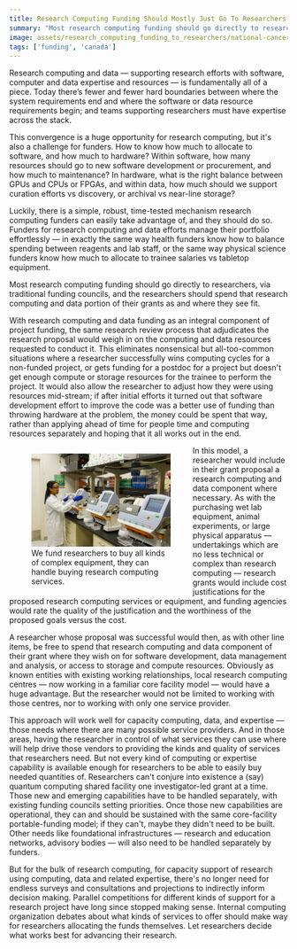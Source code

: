 ```yaml
---
title: Research Computing Funding Should Mostly Just Go To Researchers
summary: "Most research computing funding should go directly to researchers, via traditional funding councils, and the researchers should spend that research computing and data portion of their grants as they need."
image: assets/research_computing_funding_to_researchers/national-cancer-institute-LxPrHCm8-TI-unsplash_sm.jpg
tags: ['funding', 'canada']
---
```


Research computing and data — supporting research efforts with
software, computer and data expertise and resources — is fundamentally
all of a piece.  Today  there’s fewer and fewer hard boundaries
between where the system requirements end and where the software
or data resource requirements begin; and teams supporting researchers
must have expertise across the stack.

This convergence is a huge opportunity for research computing, but
it's also a challenge for funders.  How to know how much to allocate to software,
and how much to hardware?  Within software, how many resources
should go to new software development or procurement, and how much
to maintenance?  In hardware, what is the right balance between
GPUs and CPUs or FPGAs, and within data, how much should we support
curation efforts vs discovery, or archival vs near-line storage?

Luckily, there is a simple, robust, time-tested mechanism research
computing funders can easily take advantage of, and they should do so.
Funders for research computing and data efforts manage their portfolio
effortlessly — in exactly the same way health funders
know how to balance spending between reagents and lab staff, or the
same way physical science funders know how much to allocate to
trainee salaries vs tabletop equipment.

Most research computing funding should go directly to researchers,
via traditional funding councils, and the researchers should spend
that research computing and data portion of their grants as and where
they see fit.

With research computing and data funding as an integral component
of project funding, the same research review process that adjudicates
the research proposal would weigh in on the computing and data
resources requested to conduct it.  This eliminates nonsensical but
all-too-common situations where a researcher successfully wins computing
cycles for a non-funded project, or gets funding for a postdoc for
a project but doesn't get enough compute or storage resources for
the trainee to perform the project.  It would also allow the
researcher to adjust how they were using resources mid-stream; if
after initial efforts it turned out that software development effort
to improve the code was a better use of funding than throwing
hardware at the problem, the money could be spent that way, rather
than applying ahead of time for people time and computing resources
separately and hoping that it all works out in the end.

<figure style="width:50%; float:left">
  <img src="/assets/research_computing_funding_to_researchers/national-cancer-institute-LxPrHCm8-TI-unsplash.jpg" alt="A technician validates genetic variants identified through whole-exome sequencing at the Cancer Genomics Research Laboratory, part of the National Cancer Institute's Division of Cancer Epidemiology and Genetics (DCEG).">
  <figcaption>We fund researchers to buy all kinds of complex equipment, they can handle buying research computing services.</figcaption>
</figure>
In this model, a researcher would include in their grant proposal
a research computing and data component where necessary.  As with
the purchasing wet lab equipment, animal experiments, or large
physical apparatus — undertakings which are no less technical or
complex than research computing — research grants would include
cost justifications for the proposed research computing services
or equipment, and funding agencies would rate the quality of the
justification and the worthiness of the proposed goals versus the
cost.

A researcher whose proposal was successful would then, as with other
line items, be free to spend that research computing and data
component of their grant where they wish on for software development,
data management and analysis, or access to storage and compute
resources.   Obviously as known entities with existing working
relationships, local research computing centres — now working in a
familiar core facility model — would have a huge advantage.  But
the researcher would not be limited to working with those centres,
nor to working with only one service provider.

This approach will work well for capacity computing, data, and
expertise — those needs where there are many possible service
providers.  And in those areas, having the researcher in control
of what services they can use where will help drive those vendors
to providing the kinds and quality of services that researchers
need.  But not every kind of computing or expertise capability is
available enough for researchers to be able to easily buy needed
quantities of.  Researchers can't conjure into existence a (say)
quantum computing shared facility one investigator-led grant at a
time.  Those new and emerging capabilities have to be handled
separately, with existing funding councils setting priorities. Once
those new capabilities are operational, they can and should be
sustained with the same core-facility portable-funding model; if
they can't, maybe they didn't need to be built.  Other needs like
foundational infrastructures — research and education networks,
advisory bodies — will also need to be handled separately by funders.

But for the bulk of research computing, for capacity support of
research using computing, data and related expertise, there's no
longer need for endless surveys and consultations and projections
to indirectly inform decision making.  Parallel competitions for
different kinds of support for a research project have long since
stopped making sense.  Internal computing organization debates about
what kinds of services to offer should make way for researchers
allocating the funds themselves.  Let researchers decide what works
best for advancing their research.
